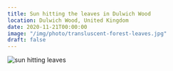 ```yaml
---
title: Sun hitting the leaves in Dulwich Wood
location: Dulwich Wood, United Kingdom
date: 2020-11-21T00:00:00
image: "/img/photo/transluscent-forest-leaves.jpg"
draft: false
---
```


![sun hitting leaves](/img/photo/transluscent-forest-leaves.jpg)
